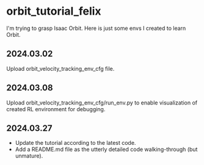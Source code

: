 # orbit_tutorial_felix
I'm trying to grasp Isaac Orbit. Here is just some envs I created to learn Orbit.

## 2024.03.02
Upload orbit_velocity_tracking_env_cfg file. 

## 2024.03.08
Upload orbit_velocity_tracking_env_cfg/run_env.py to enable visualization of created RL environment for debugging.

## 2024.03.27 
- Update the tutorial according to the latest code.
- Add a README.md file as the utterly detailed code walking-through (but unmature).

